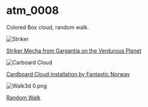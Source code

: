 # atm_0008

Colored Box cloud, random walk.

![Striker](http://collectiondx.com/files/garstriker4.jpg)

[Striker Mecha from Gargantia on the Verdurous Planet](http://www.collectiondx.com/news_item/42114/striker_gargantia_verdurous_planet_resin_kits)

![Carboard Cloud](http://static.dezeen.com/uploads/2009/06/fantasticnorwayboxtop1.jpg)

[Cardboard Cloud installation by Fantastic Norway](http://www.dezeen.com/2009/06/22/cardboard-cloud-installation-by-fantastic-norway/)

<img src="https://upload.wikimedia.org/wikipedia/commons/b/bd/Walk3d_0.png" alt="Walk3d 0.png">

[Random Walk](https://en.wikipedia.org/wiki/Random_walk)